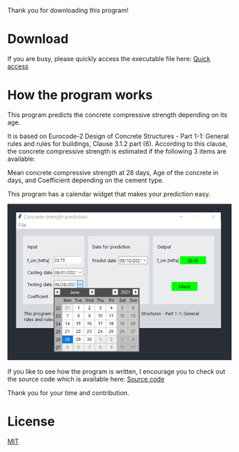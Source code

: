 Thank you for downloading this program!

# Download

If you are busy, please quickly access the executable file here: [Quick access](https://github.com/MiladSoltanalipour/concrete_strength_prediction/releases/tag/V1.0)

# How the program works

This program predicts the concrete compressive strength depending on its age.

It is based on Eurocode-2 Design of Concrete Structures - Part 1-1: General rules and rules for buildings, Clause 3.1.2 part (6). According to this clause, the concrete compressive strength is estimated if the following 3 items are available:

Mean concrete compressive strength at 28 days, Age of the concrete in days, and Coefficient depending on the cement type.

This program has a calendar widget that makes your prediction easy.

![Alt text](CSP_Screen_shot_2.PNG)

If you like to see how the program is written, I encourage you to check out the source code which is available here: [Source code](CSP.py)

Thank you for your time and contribution.

# License

[MIT](LICENSE)
